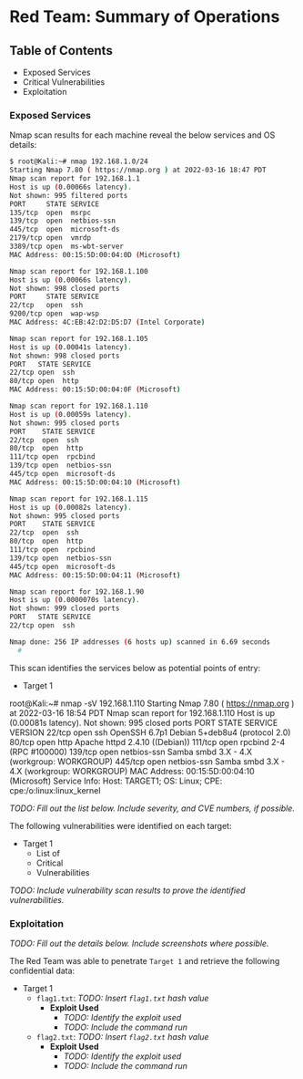 # Red Team: Summary of Operations

## Table of Contents
- Exposed Services
- Critical Vulnerabilities
- Exploitation

### Exposed Services

Nmap scan results for each machine reveal the below services and OS details:

```bash
$ root@Kali:~# nmap 192.168.1.0/24
Starting Nmap 7.80 ( https://nmap.org ) at 2022-03-16 18:47 PDT
Nmap scan report for 192.168.1.1
Host is up (0.00066s latency).
Not shown: 995 filtered ports
PORT     STATE SERVICE
135/tcp  open  msrpc
139/tcp  open  netbios-ssn
445/tcp  open  microsoft-ds
2179/tcp open  vmrdp
3389/tcp open  ms-wbt-server
MAC Address: 00:15:5D:00:04:0D (Microsoft)

Nmap scan report for 192.168.1.100
Host is up (0.00066s latency).
Not shown: 998 closed ports
PORT     STATE SERVICE
22/tcp   open  ssh
9200/tcp open  wap-wsp
MAC Address: 4C:EB:42:D2:D5:D7 (Intel Corporate)

Nmap scan report for 192.168.1.105
Host is up (0.00041s latency).
Not shown: 998 closed ports
PORT   STATE SERVICE
22/tcp open  ssh
80/tcp open  http
MAC Address: 00:15:5D:00:04:0F (Microsoft)

Nmap scan report for 192.168.1.110
Host is up (0.00059s latency).
Not shown: 995 closed ports
PORT    STATE SERVICE
22/tcp  open  ssh
80/tcp  open  http
111/tcp open  rpcbind
139/tcp open  netbios-ssn
445/tcp open  microsoft-ds
MAC Address: 00:15:5D:00:04:10 (Microsoft)

Nmap scan report for 192.168.1.115
Host is up (0.00082s latency).
Not shown: 995 closed ports
PORT    STATE SERVICE
22/tcp  open  ssh
80/tcp  open  http
111/tcp open  rpcbind
139/tcp open  netbios-ssn
445/tcp open  microsoft-ds
MAC Address: 00:15:5D:00:04:11 (Microsoft)

Nmap scan report for 192.168.1.90
Host is up (0.0000070s latency).
Not shown: 999 closed ports
PORT   STATE SERVICE
22/tcp open  ssh

Nmap done: 256 IP addresses (6 hosts up) scanned in 6.69 seconds
  # 
```

This scan identifies the services below as potential points of entry:
- Target 1

root@Kali:~# nmap -sV 192.168.1.110
Starting Nmap 7.80 ( https://nmap.org ) at 2022-03-16 18:54 PDT
Nmap scan report for 192.168.1.110
Host is up (0.00081s latency).
Not shown: 995 closed ports
PORT    STATE SERVICE     VERSION
22/tcp  open  ssh         OpenSSH 6.7p1 Debian 5+deb8u4 (protocol 2.0)
80/tcp  open  http        Apache httpd 2.4.10 ((Debian))
111/tcp open  rpcbind     2-4 (RPC #100000)
139/tcp open  netbios-ssn Samba smbd 3.X - 4.X (workgroup: WORKGROUP)
445/tcp open  netbios-ssn Samba smbd 3.X - 4.X (workgroup: WORKGROUP)
MAC Address: 00:15:5D:00:04:10 (Microsoft)
Service Info: Host: TARGET1; OS: Linux; CPE: cpe:/o:linux:linux_kernel

_TODO: Fill out the list below. Include severity, and CVE numbers, if possible._

The following vulnerabilities were identified on each target:
- Target 1
  - List of
  - Critical
  - Vulnerabilities

_TODO: Include vulnerability scan results to prove the identified vulnerabilities._

### Exploitation
_TODO: Fill out the details below. Include screenshots where possible._

The Red Team was able to penetrate `Target 1` and retrieve the following confidential data:
- Target 1
  - `flag1.txt`: _TODO: Insert `flag1.txt` hash value_
    - **Exploit Used**
      - _TODO: Identify the exploit used_
      - _TODO: Include the command run_
  - `flag2.txt`: _TODO: Insert `flag2.txt` hash value_
    - **Exploit Used**
      - _TODO: Identify the exploit used_
      - _TODO: Include the command run_

